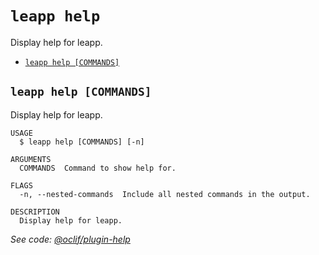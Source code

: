 `leapp help`
============

Display help for leapp.

* [`leapp help [COMMANDS]`](#leapp-help-commands)

## `leapp help [COMMANDS]`

Display help for leapp.

```console
USAGE
  $ leapp help [COMMANDS] [-n]

ARGUMENTS
  COMMANDS  Command to show help for.

FLAGS
  -n, --nested-commands  Include all nested commands in the output.

DESCRIPTION
  Display help for leapp.
```

_See code: [@oclif/plugin-help](https://github.com/oclif/plugin-help/blob/v5.2.9/src/commands/help.ts)_
